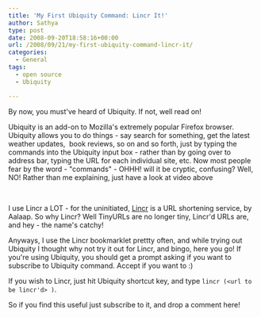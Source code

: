 ```yaml
---
title: 'My First Ubiquity Command: Lincr It!'
author: Sathya
type: post
date: 2008-09-20T18:58:16+00:00
url: /2008/09/21/my-first-ubiquity-command-lincr-it/
categories:
  - General
tags:
  - open source
  - Ubiquity

---
```

By now, you must've heard of Ubiquity. If not, well read on! 

<link rel="commands" href="https://sathyasays.com/wp-content/lincr.js" name="Lincr It!" />
Ubiquity is an add-on to Mozilla's extremely popular Firefox browser. Ubiquity allows you to do things - say search for something, get the latest weather updates,  book reviews, so on and so forth, just by typing the commands into the Ubiquity input box - rather than by going over to address bar, typing the URL for each individual site, etc. Now most people fear by the word - "commands" - OHHH! will it be cryptic, confusing? Well, NO! Rather than me explaining, just have a look at video above

 

I use Lincr a LOT - for the uninitiated, [Lincr][1] is a URL shortening service, by Aalaap. So why Lincr? Well TinyURLs are no longer tiny, Lincr'd URLs are, and hey - the name's catchy! 

Anyways, I use the Lincr bookmarklet prettty often, and while trying out Ubiquity I thought why not try it out for Lincr, and bingo, here you go! If you're using Ubiquity, you should get a prompt asking if you want to subscribe to Ubiquity command. Accept if you want to :)

If you wish to Lincr, just hit Ubiquity shortcut key, and type `lincr (<url to be lincr'd> )`.

So if you find this useful just subscribe to it, and drop a comment here!

 [1]: https://lin.cr/
